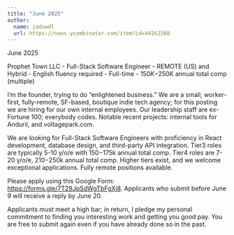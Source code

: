 ```yaml
---
title: "June 2025"
author:
  name: jadowdl
  url: https://news.ycombinator.com/item?id=44162388
---
```

June 2025

Prophet Town LLC - Full-Stack Software Engineer - REMOTE (US) and Hybrid - English fluency required - Full-time - $150K-$250K annual total comp (multiple)

I’m the founder, trying to do “enlightened business.” We are a small, worker-first, fully-remote, SF-based, boutique indie tech agency; for this posting we are hiring for our own internal employees. Our leadership staff are ex-Fortune 100; everybody codes. Notable recent projects: internal tools for Anduril, and voltagepark.com.

We are looking for Full-Stack Software Engineers with proficiency in React development, database design, and third-party API integration. Tier3 roles are typically 5-10 y&#x2F;o&#x2F;e with $150-$175k annual total comp. Tier4 roles are 7-20 y&#x2F;o&#x2F;e, $210-$250k annual total comp. Higher tiers exist, and we welcome exceptional applications. Fully remote positions available.

Please apply using this Google Form: <a href="https:&#x2F;&#x2F;forms.gle&#x2F;7T29JpSdWgTbFgXj8" rel="nofollow">https:&#x2F;&#x2F;forms.gle&#x2F;7T29JpSdWgTbFgXj8</a>.  Applicants who submit before June 9 will receive a reply by June 20.

Applicants must meet a high bar; in return, I pledge my personal commitment to finding you interesting work and getting you good pay. You are free to submit again even if you have already done so in the past.
<JobApplication />

